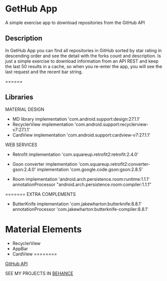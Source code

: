 # GetHub App
A simple exercise app to download repositories from the GitHub API

## Description
In GetHub App you can find all repositories in GitHub sorted by star rating in descending order and see the detail with the forks count and description.
Is just a simple exercise to download information from an API REST and keep the last 50 results in a cache, so when you re-enter the app, you will see the last request and the recent bar string.

======
## Libraries

MATERIAL DESIGN
- MD library
implementation 'com.android.support:design:27.1.1'
- RecyclerView
implementation 'com.android.support:recyclerview-v7:27.1.1'
- CardView
implementation 'com.android.support:cardview-v7:27.1.1'

WEB SERVICES
- Retrofit
implementation 'com.squareup.retrofit2:retrofit:2.4.0'
- Gson converter
implementation 'com.squareup.retrofit2:converter-gson:2.4.0'
implementation 'com.google.code.gson:gson:2.8.5'

- Room
implementation 'android.arch.persistence.room:runtime:1.1.1'
annotationProcessor "android.arch.persistence.room:compiler:1.1.1"

=======
EXTRA COMPLEMENTS
- ButterKnife
implementation 'com.jakewharton:butterknife:8.8.1'
annotationProcessor 'com.jakewharton:butterknife-compiler:8.8.1'

# Material Elements
- RecyclerView
- AppBar
- CardView
========

[GitHub API](https://developer.github.com/v4/)


SEE MY PROJECTS IN [BEHANCE](https://www.behance.net/emmchier/)


